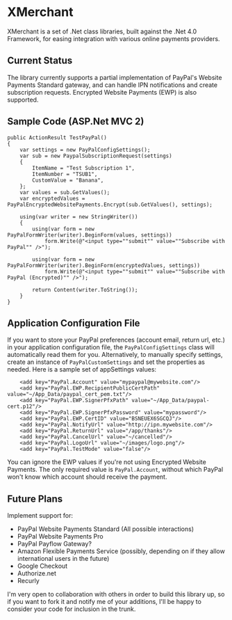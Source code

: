 XMerchant
=========

XMerchant is a set of .Net class libraries, built against the .Net 4.0 Framework, for easing integration with various online payments providers.

Current Status
--------------

The library currently supports a partial implementation of PayPal's Website Payments Standard gateway, and can handle IPN notifications and create subscription requests. Encrypted Website Payments (EWP) is also supported.

Sample Code (ASP.Net MVC 2)
---------------------------

	public ActionResult TestPayPal()
	{
		var settings = new PayPalConfigSettings();
		var sub = new PaypalSubscriptionRequest(settings)
		{
			ItemName = "Test Subscription 1",
			ItemNumber = "TSUB1",
			CustomValue = "Banana",
		};
		var values = sub.GetValues();
		var encryptedValues = PayPalEncryptedWebsitePayments.Encrypt(sub.GetValues(), settings);

		using(var writer = new StringWriter())
		{
			using(var form = new PayPalFormWriter(writer).BeginForm(values, settings))
				form.Write(@"<input type=""submit"" value=""Subscribe with PayPal"" />");

			using(var form = new PayPalFormWriter(writer).BeginForm(encryptedValues, settings))
				form.Write(@"<input type=""submit"" value=""Subscribe with PayPal (Encrypted)"" />");

			return Content(writer.ToString());
		}
	}

Application Configuration File
------------------------------

If you want to store your PayPal preferences (account email, return url, etc.) in your application configuration file, the `PayPalConfigSettings` class will automatically read them for you. Alternatively, to manually specify settings, create an instance of `PayPalCustomSettings` and set the properties as needed. Here is a sample set of appSettings values:

		<add key="PayPal.Account" value="mypaypal@mywebsite.com"/>
		<add key="PayPal.EWP.RecipientPublicCertPath" value="~/App_Data/paypal_cert_pem.txt"/>
		<add key="PayPal.EWP.SignerPfxPath" value="~/App_Data/paypal-cert.p12"/>
		<add key="PayPal.EWP.SignerPfxPassword" value="mypassword"/>
		<add key="PayPal.EWP.CertID" value="BSNEUEX6SGCQJ"/>
		<add key="PayPal.NotifyUrl" value="http://ipn.mywebsite.com"/>
		<add key="PayPal.ReturnUrl" value="/app/thanks"/>
		<add key="PayPal.CancelUrl" value="~/cancelled"/>
		<add key="PayPal.LogoUrl" value="~/images/logo.png"/>
		<add key="PayPal.TestMode" value="false"/>

You can ignore the EWP values if you're not using Encrypted Website Payments. The only required value is `PayPal.Account`, without which PayPal won't know which account should receive the payment.

Future Plans
------------
Implement support for:

* PayPal Website Payments Standard (All possible interactions)
* PayPal Website Payments Pro
* PayPal Payflow Gateway?
* Amazon Flexible Payments Service (possibly, depending on if they allow international users in the future)
* Google Checkout
* Authorize.net
* Recurly

I'm very open to collaboration with others in order to build this library up, so if you want to fork it and notify me of your additions, I'll be happy to consider your code for inclusion in the trunk.